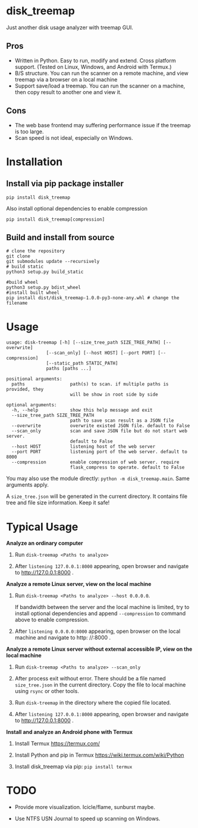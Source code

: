 # disk_treemap

Just another disk usage analyzer with treemap GUI.

## Pros

* Written in Python. Easy to run, modify and extend. Cross platform support. (Tested on Linux, Windows, and Android with
  Termux.)
* B/S structure. You can run the scanner on a remote machine, and view treemap via a browser on a local machine
* Support save/load a treemap. You can run the scanner on a machine, then copy result to another one and view it.

## Cons

* The web base frontend may suffering performance issue if the treemap is too large.
* Scan speed is not ideal, especially on Windows.

# Installation

## Install via pip package installer

```shell
pip install disk_treemap
```

Also install optional dependencies to enable compression
```shell
pip install disk_treemap[compression]
```

## Build and install from source

```shell
# clone the repository
git clone 
git submodules update --recursively
# build static
python3 setup.py build_static

#build wheel
python3 setup.py bdist_wheel
#install built wheel 
pip install dist/disk_treemap-1.0.0-py3-none-any.whl # change the filename
```

# Usage

```
usage: disk-treemap [-h] [--size_tree_path SIZE_TREE_PATH] [--overwrite]
               [--scan_only] [--host HOST] [--port PORT] [--compression]
               [--static_path STATIC_PATH]
               paths [paths ...]

positional arguments:
  paths                 path(s) to scan. if multiple paths is provided, they
                        will be show in root side by side

optional arguments:
  -h, --help            show this help message and exit
  --size_tree_path SIZE_TREE_PATH
                        path to save scan result as a JSON file
  --overwrite           overwrite existed JSON file. default to False
  --scan_only           scan and save JSON file but do not start web server.
                        default to False
  --host HOST           listening host of the web server
  --port PORT           listening port of the web server. default to 8000
  --compression         enable compression of web server. require
                        flask_compress to operate. default to False
```

You may also use the module directly: `python -m disk_treemap.main`. Same arguments apply.

A `size_tree.json` will be generated in the current directory. It contains file tree and file size information. Keep it
safe!

# Typical Usage

**Analyze an ordinary computer**

1. Run `disk-treemap <Paths to analyze>`
   
1. After `listening 127.0.0.1:8000` appearing, open browser and navigate to http://127.0.0.1:8000 .

**Analyze a remote Linux server, view on the local machine**

1. Run `disk-treemap <Paths to analyze> --host 0.0.0.0`.

   If bandwidth between the server and the local machine is limited, try to install optional dependencies and append `--compression` to command above to enable compression.

1. After `listening 0.0.0.0:8000` appearing, open browser on the local machine and navigate to http:
   //<IP address of the server>:8000 .

**Analyze a remote Linux server without external accessible IP, view on the local machine**

1. Run `disk-treemap <Paths to analyze> --scan_only`

1. After process exit without error. There should be a file named `size_tree.json` in the current directory. Copy the
   file to local machine using `rsync` or other tools.

1. Run `disk-treemap` in the directory where the copied file located.

1. After `listening 127.0.0.1:8000` appearing, open browser and navigate to http://127.0.0.1:8000 .

**Install and analyze an Android phone with Termux**

1. Install Termux https://termux.com/

1. Install Python and pip in Termux https://wiki.termux.com/wiki/Python

1. Install disk_treemap via pip: `pip install termux`

# TODO

* Provide more visualization. Icicle/flame, sunburst maybe.

* Use NTFS USN Journal to speed up scanning on Windows.